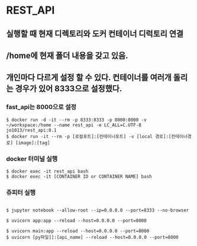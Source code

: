 

# REST_API


## 실행할 때 현재 디렉토리와 도커 컨테이너 디럭토리 연결 
## /home에 현재 폴더 내용을 갖고 있음.



## 개인마다 다르게 설정 할 수 있다. 컨테이너를 여러개 돌리는 경우가 있어 8333으로 설정했다. 
### fast_api는 8000으로 설정
```
$ docker run -d -it --rm -p 8333:8333 -p 8000:8000 -v ~/workspace:/home --name rest_api -e LC_ALL=C.UTF-8 jo1013/rest_api:0.1
$ docker run -it --rm -p [로컬포트]:[컨테이너포트] -v [local 경로]:[컨테이너경로] [image]:[tag]
```

### docker 터미널 실행

```
$ docker exec -it rest_api bash
$ docker exec -it [CONTAINER ID or CONTAINER NAME] bash
```




### 쥬피터 실행
```

$ jupyter notebook --allow-root --ip=0.0.0.0 --port=8333 --no-browser

```


```
$ uvicorn app:app --reload --host=0.0.0.0 --port=8000

```



```
$ uvicorn main:app --reload --host=0.0.0.0 --port=8000
$ uvicorn [py파일]]:[api_name] --reload --host=0.0.0.0 --port=8000
```